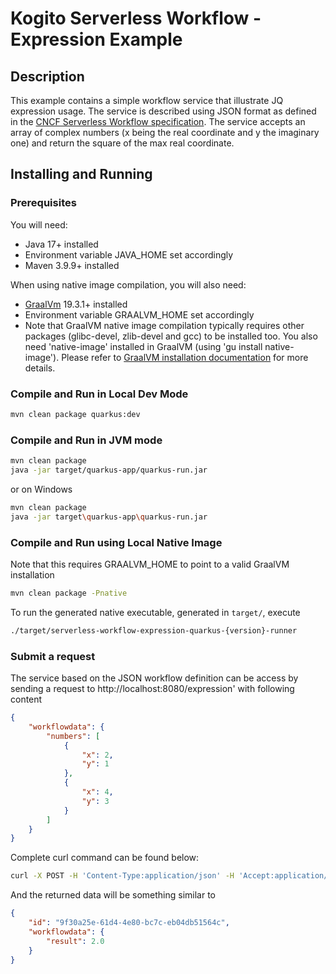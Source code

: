 # Kogito Serverless Workflow - Expression Example

## Description

This example contains a simple workflow service that illustrate JQ expression usage. 
The service is described using JSON format as defined in the 
[CNCF Serverless Workflow specification](https://github.com/serverlessworkflow/specification).
The service accepts an array of complex numbers (x being the real coordinate and y the imaginary one) and return the square of the max real coordinate. 


## Installing and Running

### Prerequisites
 
You will need:
  - Java 17+ installed
  - Environment variable JAVA_HOME set accordingly
  - Maven 3.9.9+ installed

When using native image compilation, you will also need: 
  - [GraalVm](https://www.graalvm.org/downloads/) 19.3.1+ installed
  - Environment variable GRAALVM_HOME set accordingly
  - Note that GraalVM native image compilation typically requires other packages (glibc-devel, zlib-devel and gcc) to be installed too.  You also need 'native-image' installed in GraalVM (using 'gu install native-image'). Please refer to [GraalVM installation documentation](https://www.graalvm.org/docs/reference-manual/aot-compilation/#prerequisites) for more details.

### Compile and Run in Local Dev Mode

```sh
mvn clean package quarkus:dev
```

### Compile and Run in JVM mode

```sh
mvn clean package 
java -jar target/quarkus-app/quarkus-run.jar
```

or on Windows

```sh
mvn clean package
java -jar target\quarkus-app\quarkus-run.jar
```

### Compile and Run using Local Native Image
Note that this requires GRAALVM_HOME to point to a valid GraalVM installation

```sh
mvn clean package -Pnative
```
  
To run the generated native executable, generated in `target/`, execute

```sh
./target/serverless-workflow-expression-quarkus-{version}-runner
```

### Submit a request

The service based on the JSON workflow definition can be access by sending a request to http://localhost:8080/expression'
with following content 

```json
{
    "workflowdata": {
        "numbers": [
            {
                "x": 2,
                "y": 1
            },
            {
                "x": 4,
                "y": 3
            }
        ]
    }
}
```

Complete curl command can be found below:

```sh
curl -X POST -H 'Content-Type:application/json' -H 'Accept:application/json' -d '{"workflowdata":{"numbers":[{"x":2, "y": 1},{"x":4, "y": 3}]}}' http://localhost:8080/expression
```



And the returned data will be something similar to 

```json
{
    "id": "9f30a25e-61d4-4e80-bc7c-eb04db51564c",
    "workflowdata": {
        "result": 2.0
    }
}
```


